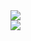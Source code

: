 <a href="https://github.com/Sumit-nepal/github-readme-stats">
  <img src ="https://github-readme-stats.vercel.app/api?username=Sumit-nepal&show_icons=true&theme=radical" />
</a>
<br />
<a href="https://github.com/Sumit-nepal/github-readme-stats">
  <img src="https://github-readme-stats.vercel.app/api/top-langs/?username=Sumit-nepal&layout=compact&card_width=445" />
</a>



